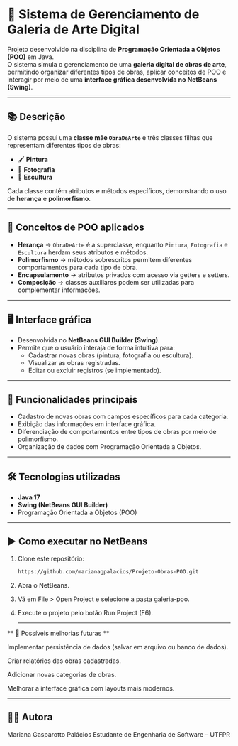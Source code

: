 # 🎨 Sistema de Gerenciamento de Galeria de Arte Digital

Projeto desenvolvido na disciplina de **Programação Orientada a Objetos (POO)** em Java.  
O sistema simula o gerenciamento de uma **galeria digital de obras de arte**, permitindo organizar diferentes tipos de obras, aplicar conceitos de POO e interagir por meio de uma **interface gráfica desenvolvida no NetBeans (Swing)**.

---

## 📚 Descrição
O sistema possui uma **classe mãe `ObraDeArte`** e três classes filhas que representam diferentes tipos de obras:

- 🖌️ **Pintura**  
- 📸 **Fotografia**  
- 🗿 **Escultura**  

Cada classe contém atributos e métodos específicos, demonstrando o uso de **herança** e **polimorfismo**.

---

## 🧩 Conceitos de POO aplicados
- **Herança** → `ObraDeArte` é a superclasse, enquanto `Pintura`, `Fotografia` e `Escultura` herdam seus atributos e métodos.  
- **Polimorfismo** → métodos sobrescritos permitem diferentes comportamentos para cada tipo de obra.  
- **Encapsulamento** → atributos privados com acesso via getters e setters.  
- **Composição** → classes auxiliares podem ser utilizadas para complementar informações.  

---

## 🖥️ Interface gráfica
- Desenvolvida no **NetBeans GUI Builder (Swing)**.  
- Permite que o usuário interaja de forma intuitiva para:  
  - Cadastrar novas obras (pintura, fotografia ou escultura).  
  - Visualizar as obras registradas.  
  - Editar ou excluir registros (se implementado).  

---

## 🚀 Funcionalidades principais
- Cadastro de novas obras com campos específicos para cada categoria.  
- Exibição das informações em interface gráfica.  
- Diferenciação de comportamentos entre tipos de obras por meio de polimorfismo.  
- Organização de dados com Programação Orientada a Objetos.  

---

## 🛠️ Tecnologias utilizadas
- **Java 17** 
- **Swing (NetBeans GUI Builder)**  
- Programação Orientada a Objetos (POO)  

---


## ▶️ Como executar no NetBeans
1. Clone este repositório:  
   ```bash
   https://github.com/marianagpalacios/Projeto-Obras-POO.git


2. Abra o NetBeans.

3. Vá em File > Open Project e selecione a pasta galeria-poo.

4. Execute o projeto pelo botão Run Project (F6).

   ---

** 🎯 Possíveis melhorias futuras ** 

Implementar persistência de dados (salvar em arquivo ou banco de dados).

Criar relatórios das obras cadastradas.

Adicionar novas categorias de obras.

Melhorar a interface gráfica com layouts mais modernos.

---

## 👩‍💻 Autora

Mariana Gasparotto Palácios
Estudante de Engenharia de Software – UTFPR

